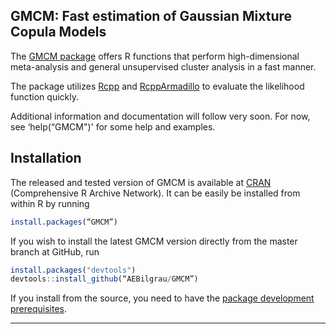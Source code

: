 GMCM: Fast estimation of Gaussian Mixture Copula Models
-------------------------------------------------------

The [GMCM package](http://cran.r-project.org/package=GMCM) offers R functions that perform high-dimensional meta-analysis and general unsupervised cluster analysis in a fast manner.

The package utilizes [Rcpp](https://github.com/RcppCore/Rcpp) and [RcppArmadillo](https://github.com/RcppCore/RcppArmadillo) to evaluate the likelihood function quickly.

Additional information and documentation will follow very soon. For now, see ‘help(“GMCM")' for some help and examples.

## Installation

The released and tested version of GMCM is available at
[CRAN](http://cran.r-project.org) (Comprehensive R Archive Network). It can be easily be installed from within R by running 

```R
install.packages(“GMCM”)
```

If you wish to install the latest GMCM version directly from the master branch at GitHub, run 

```R
install.packages("devtools")
devtools::install_github(“AEBilgrau/GMCM”)
```

If you install from the source, you need to have the 
[package development prerequisites](http://www.rstudio.com/ide/docs/packages/prerequisites).

---
